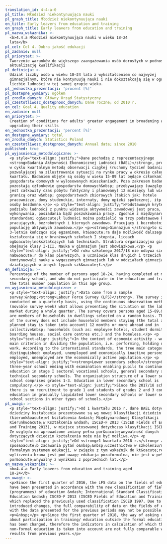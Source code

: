 ```yaml
---
translation_id: 4-4-a-0
pl_title: Młodzież niekontynuująca nauki
pl_graph_title: Młodzież niekontynuująca nauki
en_title: Early leavers from education and training
en_graph_title: Early leavers from education and training
pl_nazwa_wskaznika: >-
  <b>4.4.a Młodzież niekontynuująca nauki w wieku 18-24
  lata</b>
pl_cel: Cel 4. Dobra jakość edukacji
pl_zadanie: null
pl_priorytet: >-
  Tworzenie warunków do większego zaangażowania osób dorosłych w podnoszenie /
  aktualizację kwalifikacji
pl_definicja: >-
  Udział liczby osób w wieku 18–24 lata z wykształceniem co najwyżej
  gimnazjalnym, które nie kontynuują nauki i nie dokształcają się w ogólnej
  liczbie ludności w tej samej grupie wieku.
pl_jednostka_prezentacji: 'procent [%]'
pl_dostepne_wymiary: ogółem
pl_zrodlo_danych: Główny Urząd Statystyczny
pl_czestotliwosc_dostępnosc_danych: Dane roczne; od 2010 r.
en_cel: Goal 4. Quality education
en_zadanie: null
en_priorytet: >-
  Creation of conditions for adults' greater engagement in broadening and
  upgrading their skills
en_jednostka_prezentacji: 'percent [%]'
en_dostepne_wymiary: total
en_zrodlo_danych: Statistics Poland
en_czestotliwosc_dostępnosc_danych: Annual data; since 2010
published: true
pl_wyjasnienia_metodologiczne: >-
  <p style="text-align: justify;">Dane pochodzą z reprezentacyjnego
  <strong>Badania Aktywności Ekonomicznej Ludności (BAEL)</strong>, prowadzonego
  w cyklu kwartalnym metodą obserwacji ciągłej (ruchomy tydzień badania),
  pozwalającej na zilustrowanie sytuacji na rynku pracy w okresie całego
  kwartału. Badaniem objęte są osoby w wieku 15-89 lat będące członkami
  gospodarstw domowych w wylosowanych mieszkaniach. Poza zakresem badania
  pozostają członkowie gospodarstw domowych&nbsp; przebywający (uwzględniany
  jest całkowity czas pobytu faktyczny i planowany) 12 miesięcy lub więcej za
  granicą oraz w&nbsp; gospodarstwach zbiorowych (takich jak: hotele
  pracownicze, domy studenckie, internaty, domy opieki społecznej, itp.) oraz
  osoby bezdomne.</p> <p style="text-align: justify;">Podstawowym kryterium
  podziału ludności z punktu widzenia aktywności zawodowej jest praca, tzn. fakt
  wykonywania, posiadania bądź poszukiwania pracy. Zgodnie z międzynarodowymi
  standardami og&oacute;ł ludności można podzielić na trzy podstawowe kategorie:
  pracujących, bezrobotnych i biernych zawodowo. Pracujący i bezrobotni stanowią
  populację aktywnych zawodowo.</p> <p><strong>Gimnazjum </strong>to szkoła
  3-letnia kończąca się egzaminem, kt&oacute;ra daje możliwość dalszego
  kształcenia się w branżowych szkołach I stopnia, liceach
  og&oacute;lnokształcących lub technikach. Struktura organizacyjna gimnazjum
  obejmuje klasy I-III. Nauka w gimnazjum jest obowiązkowa.</p> <p
  style="text-align: justify;">Od roku szkolnego 2017/18 nie odbywa się
  nab&oacute;r do klas pierwszych, a uczniowie klas drugich i trzecich
  kontynuowali naukę w wygaszanych gimnazjach lub w oddziałach gimnazjalnych
  działających w innych typach szk&oacute;ł.</p>
en_definicja: >-
  Percentage of the number of persons aged 18-24, having completed at most lower
  secondary school, and who do not participate in the education and training, in
  the total number population in this age group.
en_wyjasnienia_metodologiczne: >-
  <p style="text-align: justify;">Data come from a sample
  survey:&nbsp;<strong>Labour Force Survey (LFS)</strong>. The survey is
  conducted on a quarterly basis, using the continuous observation method
  (movable survey week) what allows presenting the situation on the labour
  market during a whole quarter. The survey covers persons aged 15-89,&nbsp; who
  are members of households in dwellings selected on a random basis. The scope
  of the survey does not include household members staying (the total actual and
  planned stay is taken into account) 12 months or more abroad and in
  collective&nbsp; households (such as: employee hotels, student dormitories,
  boarding houses, social care centres etc.) and the homeless.</p> <p
  style="text-align: justify;">In the context of economic activity - work is the
  main criterion in dividing the population, i.e. performing, holding or seeking
  work. According to the international standards, the tree main categories are
  distinguished: employed, unemployed and economically inactive persons. The
  employed, unemployed are the economically active population.</p> <p
  style="text-align: justify;"><strong>Lower secondary school</strong>&nbsp; - a
  three-year school ending with examination enabling pupils to continue
  education in stage I sectoral vocational schools, general secondary schools or
  technical secondary schools. The organisation structure of a lower secondary
  school comprises grades 1-3. Education in lower secondary school is
  compulsory.</p> <p style="text-align: justify;">Since the 2017/18 school year
  there is no recruitment to grade 1 and students of grades 2 and 3 continued
  education in gradually liquidated lower secondary schools or lower secondary
  school sections in other types of schools.</p>
pl_uwagi: >-
  <p style="text-align: justify;">Od 1 kwartału 2016 r. dane BAEL dotyczące
  dziedziny kształcenia prezentowane są wg nowej klasyfikacji dziedzin
  (kierunk&oacute;w) kształcenia &ndash; Międzynarodowej Klasyfikacji
  Kierunk&oacute;w Kształcenia &ndash; ISCED-F 2013 (ISCED Fields of Education
  and Training 2013), w miejsce stosowanej dotychczas klasyfikacji ISCED 1997.
  Ze względu na wprowadzone zmiany pełna por&oacute;wnywalność danych
  dotyczących dziedzin kształcenia może nie być możliwa.</p> <p
  style="text-align: justify;">Od <strong>1 kwartału 2018 r.</strong> zmieniono
  spos&oacute;b zadawania pytań o&nbsp;&nbsp;uczestnictwo w szkoleniu/nauce poza
  formalnym systemem edukacji, w związku z tym wskaźnik do kt&oacute;rego
  wyliczenia brana jest pod uwagę edukacja pozaformalna, nie jest w pełni
  por&oacute;wnywalny z wynikami z poprzednich lat.</p>
en_nazwa_wskaznika: >-
  <b>4.4.a Early leavers from education and training aged
  18-24</b>
en_uwagi: >-
  <p>Since the first quarter of 2016, the LFS data on the fields of education
  have been presented in accordance with the new classification of fields
  (programmes) of education &ndash; International Standard Classification of
  Education &ndash; ISCED-F 2013 (ISCED Fields of Education and Training 2013),
  which replaced the previously used classification ISCED 1997. Due to the
  introduced changes, the full comparability of data on the fields of education
  with the data presented for the previous periods may not be possible.</p>
  <p>&nbsp;</p> <p>Since the first quarter of 2018, the way of asking questions
  about participation in training/ education outside the formal education system
  has been changed, therefore the indicators in calculation of which the
  non-formal education is taken into account are not fully comparable with
  results from previous years.</p>
---
```

